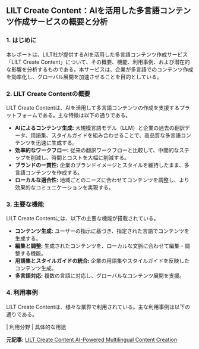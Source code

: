 ## LILT Create Content：AIを活用した多言語コンテンツ作成サービスの概要と分析

### 1. はじめに

本レポートは、LILT社が提供するAIを活用した多言語コンテンツ作成サービス「LILT Create Content」について、その概要、機能、利用事例、および潜在的な影響を分析するものである。本サービスは、企業が多言語でのコンテンツ作成を効率化し、グローバル展開を加速させることを目的としている。

### 2. LILT Create Contentの概要

LILT Create Contentは、AIを活用して多言語コンテンツの作成を支援するプラットフォームである。主な特徴は以下の通りである。

* **AIによるコンテンツ生成:** 大規模言語モデル（LLM）と企業の過去の翻訳データ、用語集、スタイルガイドを組み合わせることで、高品質な多言語コンテンツを迅速に生成する。
* **効率的なワークフロー:** 従来の翻訳ワークフローと比較して、中間的なステップを削減し、時間とコストを大幅に削減する。
* **ブランドの一貫性:** 企業のブランドイメージとスタイルを維持したまま、多言語コンテンツを作成する。
* **ローカルな適合性:** 地域ごとのニーズに合わせてコンテンツを調整し、より効果的なコミュニケーションを実現する。

### 3. 主要な機能

LILT Create Contentには、以下の主要な機能が搭載されている。

* **コンテンツ生成:** ユーザーの指示に基づき、指定された言語でコンテンツを生成する。
* **編集と調整:** 生成されたコンテンツを、ローカルな文脈に合わせて編集・調整する機能。
* **用語集とスタイルガイドの統合:** 企業の用語集やスタイルガイドを反映したコンテンツ生成。
* **多言語対応:** 複数の言語に対応し、グローバルなコンテンツ展開を支援。

### 4. 利用事例

LILT Create Contentは、様々な業界で利用されている。主な利用事例は以下の通りである。

| 利用分野 | 具体的な用途 

**元記事:** [LILT Create Content AI-Powered Multilingual Content Creation](https://lilt.com/products/create-content)
